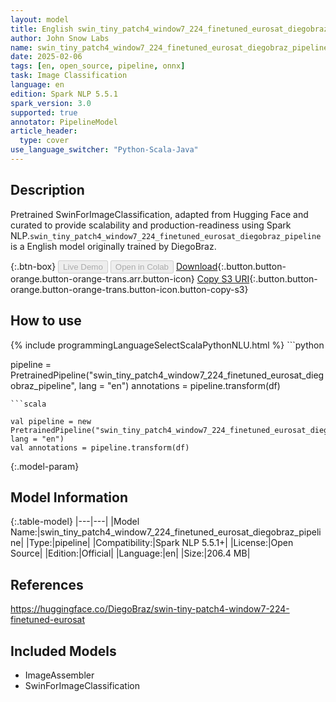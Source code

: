 ```yaml
---
layout: model
title: English swin_tiny_patch4_window7_224_finetuned_eurosat_diegobraz_pipeline pipeline SwinForImageClassification from DiegoBraz
author: John Snow Labs
name: swin_tiny_patch4_window7_224_finetuned_eurosat_diegobraz_pipeline
date: 2025-02-06
tags: [en, open_source, pipeline, onnx]
task: Image Classification
language: en
edition: Spark NLP 5.5.1
spark_version: 3.0
supported: true
annotator: PipelineModel
article_header:
  type: cover
use_language_switcher: "Python-Scala-Java"
---
```


## Description

Pretrained SwinForImageClassification, adapted from Hugging Face and curated to provide scalability and production-readiness using Spark NLP.`swin_tiny_patch4_window7_224_finetuned_eurosat_diegobraz_pipeline` is a English model originally trained by DiegoBraz.

{:.btn-box}
<button class="button button-orange" disabled>Live Demo</button>
<button class="button button-orange" disabled>Open in Colab</button>
[Download](https://s3.amazonaws.com/auxdata.johnsnowlabs.com/public/models/swin_tiny_patch4_window7_224_finetuned_eurosat_diegobraz_pipeline_en_5.5.1_3.0_1738864171319.zip){:.button.button-orange.button-orange-trans.arr.button-icon}
[Copy S3 URI](s3://auxdata.johnsnowlabs.com/public/models/swin_tiny_patch4_window7_224_finetuned_eurosat_diegobraz_pipeline_en_5.5.1_3.0_1738864171319.zip){:.button.button-orange.button-orange-trans.button-icon.button-copy-s3}

## How to use



<div class="tabs-box" markdown="1">
{% include programmingLanguageSelectScalaPythonNLU.html %}
```python

pipeline = PretrainedPipeline("swin_tiny_patch4_window7_224_finetuned_eurosat_diegobraz_pipeline", lang = "en")
annotations =  pipeline.transform(df)   

```
```scala

val pipeline = new PretrainedPipeline("swin_tiny_patch4_window7_224_finetuned_eurosat_diegobraz_pipeline", lang = "en")
val annotations = pipeline.transform(df)

```
</div>

{:.model-param}
## Model Information

{:.table-model}
|---|---|
|Model Name:|swin_tiny_patch4_window7_224_finetuned_eurosat_diegobraz_pipeline|
|Type:|pipeline|
|Compatibility:|Spark NLP 5.5.1+|
|License:|Open Source|
|Edition:|Official|
|Language:|en|
|Size:|206.4 MB|

## References

https://huggingface.co/DiegoBraz/swin-tiny-patch4-window7-224-finetuned-eurosat

## Included Models

- ImageAssembler
- SwinForImageClassification